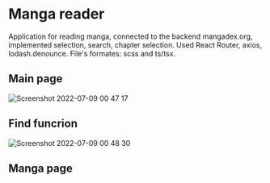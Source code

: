 # Manga reader
Application for reading manga, connected to the backend mangadex.org, implemented selection, search, chapter selection. Used React Router, axios, lodash.denounce.
File's formates: scss and ts/tsx.
## Main page
![Screenshot 2022-07-09 00 47 17](https://user-images.githubusercontent.com/72702845/178074585-662b66cf-98e5-4645-8158-ac246e110a70.png)
## Find funcrion
![Screenshot 2022-07-09 00 48 30](https://user-images.githubusercontent.com/72702845/178074798-7cfc1ef8-56ec-49f2-9059-aa7863f99b40.png)
## Manga page
